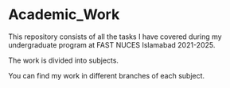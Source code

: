 # Academic_Work
 
This repository consists of all the tasks I have covered during my undergraduate program at FAST NUCES Islamabad 2021-2025.

The work is divided into subjects.

You can find my work in different branches of each subject.
